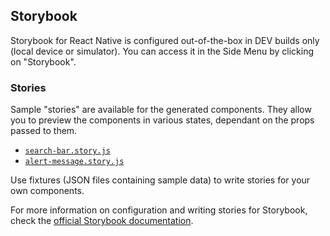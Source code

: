 ## Storybook
Storybook for React Native is configured out-of-the-box in DEV builds only (local device or simulator).  You can access it in the Side Menu by clicking on "Storybook".

### Stories
Sample "stories" are available for the generated components.  They allow you to preview the components in various states, dependant on the props passed to them.

 - [`search-bar.story.js`](https://github.com/ruddell/ignite-jhipster/blob/53d1d3e9cd5bd4fbba5ca8b20d7334a9b7ad24f4/boilerplate/app/shared/components/search-bar/search-bar.story.js)
 - [`alert-message.story.js`](https://github.com/ruddell/ignite-jhipster/blob/master/boilerplate/app/shared/components/alert-message/alert-message.story.js)

Use fixtures (JSON files containing sample data) to write stories for your own components.

For more information on configuration and writing stories for Storybook, check the [official Storybook documentation](https://storybook.js.org/docs/guides/guide-react-native/).

